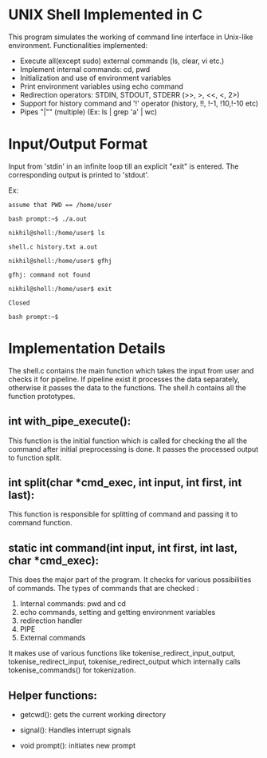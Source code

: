
# UNIX Shell Implemented in C
This program simulates the working of command line interface in Unix-like environment. Functionalities implemented:

- Execute all(except sudo) external commands (ls, clear, vi etc.)
- Implement internal commands: cd, pwd
- Initialization and use of environment variables
- Print environment variables using echo command
- Redirection operators: STDIN, STDOUT, STDERR (>>, >, <<, <, 2>) 
- Support for history command and '!' operator (history, !!, !-1, !10,!-10 etc)
- Pipes "|"" (multiple) (Ex: ls | grep 'a' | wc)


# Input/Output Format

Input from 'stdin' in an infinite loop till an explicit "exit" is entered.
The corresponding output is printed to 'stdout'.

Ex:

<code>assume that PWD == /home/user</code>

<code>bash prompt:~$ ./a.out</code>

<code>nikhil@shell:/home/user$ ls</code>

<code>shell.c history.txt a.out</code>

<code>nikhil@shell:/home/user$ gfhj</code>

<code>gfhj: command not found</code>

<code>nikhil@shell:/home/user$ exit</code>

<code>Closed</code>

<code>bash prompt:~$</code>


# Implementation Details

The shell.c contains the main function which takes the input from user and checks it for pipeline. If pipeline exist it processes the data separately, otherwise it passes the data to the functions. The shell.h contains all the function prototypes.

## int with_pipe_execute():
This function is the initial function which is called for checking the all the command after initial preprocessing is done. It passes the processed output to function split.

## int split(char *cmd_exec, int input, int first, int last):
This function is responsible for splitting of command and passing it to command function.

## static int command(int input, int first, int last, char *cmd_exec):
This does the major part of the program. It checks for various possibilities of commands. The types of commands that are checked :
1) Internal commands: pwd and cd
2) echo commands, setting and getting environment variables
3) redirection handler 
4) PIPE
5) External commands

It makes use of various functions like tokenise_redirect_input_output, tokenise_redirect_input, tokenise_redirect_output which internally calls tokenise_commands() for tokenization.


## Helper functions:
- getcwd():
gets the current working directory

- signal():
Handles interrupt signals

- void prompt():
initiates new prompt 
